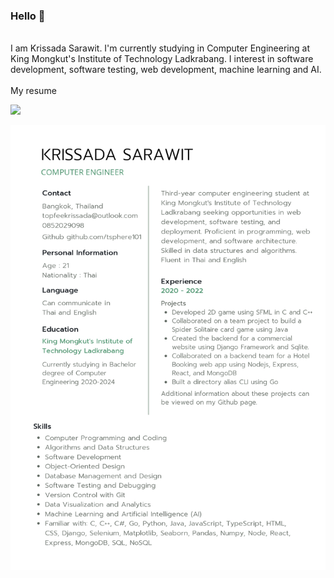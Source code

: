 ### Hello 👋
<br>
I am Krissada Sarawit. I'm currently studying in Computer Engineering at King Mongkut's Institute of Technology Ladkrabang. I interest in software development, software testing, web development, machine learning and AI.
<br><br>
My resume 


![](https://komarev.com/ghpvc/?username=tsphere101&style=flat-square)


![](https://raw.githubusercontent.com/tsphere101/tsphere101/main/resume-krissada.jpg)


